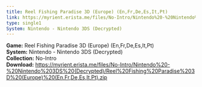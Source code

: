 ```yaml
---
title: Reel Fishing Paradise 3D (Europe) (En,Fr,De,Es,It,Pt)
link: https://myrient.erista.me/files/No-Intro/Nintendo%20-%20Nintendo%203DS%20(Decrypted)/Reel%20Fishing%20Paradise%203D%20(Europe)%20(En,Fr,De,Es,It,Pt).zip
type: single1
System: Nintendo - Nintendo 3DS (Decrypted)
---
```

<b>Game:</b> Reel Fishing Paradise 3D (Europe) (En,Fr,De,Es,It,Pt)<br>
<b>System:</b> Nintendo - Nintendo 3DS (Decrypted)<br>
<b>Collection:</b> No-Intro<br>
<b>Download:</b> https://myrient.erista.me/files/No-Intro/Nintendo%20-%20Nintendo%203DS%20(Decrypted)/Reel%20Fishing%20Paradise%203D%20(Europe)%20(En,Fr,De,Es,It,Pt).zip